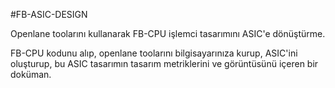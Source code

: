 #FB-ASIC-DESIGN

Openlane toolarını kullanarak FB-CPU işlemci tasarımını ASIC'e dönüştürme.

FB-CPU kodunu alıp, openlane toolarını bilgisayarınıza kurup, ASIC'ini oluşturup, bu ASIC tasarımın tasarım metriklerini ve görüntüsünü içeren bir doküman.
